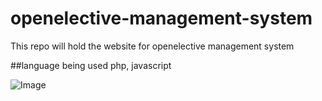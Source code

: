 # openelective-management-system
This repo will  hold the website for openelective management system

##language being used
php, javascript

![Image](https://github.com/Teamexe/openelective-management-system/blob/master/books.jpg)